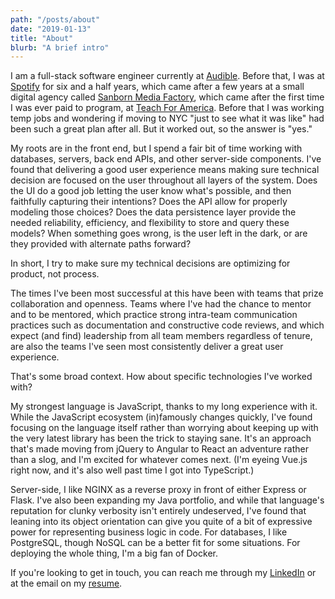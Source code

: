 ```yaml
---
path: "/posts/about"
date: "2019-01-13"
title: "About"
blurb: "A brief intro"
---
```


I am a full-stack software engineer currently at [Audible](https://www.audible.com/). Before that, I was at [Spotify](https://www.spotify.com/) for six and a half years, which came after a few years at a small digital agency called [Sanborn Media Factory](https://sanbornagency.com/), which came after the first time I was ever paid to program, at [Teach For America](https://www.teachforamerica.org/). Before that I was working temp jobs and wondering if moving to NYC "just to see what it was like" had been such a great plan after all. But it worked out, so the answer is "yes."

My roots are in the front end, but I spend a fair bit of time working with databases, servers, back end APIs, and other server-side components. I've found that delivering a good user experience means making sure technical decision are focused on the user throughout all layers of the system. Does the UI do a good job letting the user know what's possible, and then faithfully capturing their intentions? Does the API allow for properly modeling those choices? Does the data persistence layer provide the needed reliability, efficiency, and flexibility to store and query these models? When something goes wrong, is the user left in the dark, or are they provided with alternate paths forward?

In short, I try to make sure my technical decisions are optimizing for product, not process.

The times I've been most successful at this have been with teams that prize collaboration and openness. Teams where I've had the chance to mentor and to be mentored, which practice strong intra-team communication practices such as documentation and constructive code reviews, and which expect (and find) leadership from all team members regardless of tenure, are also the teams I've seen most consistently deliver a great user experience.

That's some broad context. How about specific technologies I've worked with?

My strongest language is JavaScript, thanks to my long experience with it. While the JavaScript ecosystem (in)famously changes quickly, I've found focusing on the language itself rather than worrying about keeping up with the very latest library has been the trick to staying sane. It's an approach that's made moving from jQuery to Angular to React an adventure rather than a slog, and I'm excited for whatever comes next. (I'm eyeing Vue.js right now, and it's also well past time I got into TypeScript.)

Server-side, I like NGINX as a reverse proxy in front of either Express or Flask. I've also been expanding my Java portfolio, and while that language's reputation for clunky verbosity isn't entirely undeserved, I've found that leaning into its object orientation can give you quite of a bit of expressive power for representing business logic in code. For databases, I like PostgreSQL, though NoSQL can be a better fit for some situations. For deploying the whole thing, I'm a big fan of Docker.

If you're looking to get in touch, you can reach me through my [LinkedIn](https://www.linkedin.com/in/philipschweiger/) or at the email on my [resume](http://localhost:8000/files/schweiger_resume.pdf).
